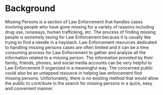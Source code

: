 # Background  
    
Missing Persons is a section of Law Enforcement that handles cases
involving people who have gone missing for a variety of reasons
including drug use, runaways, human trafficking, etc. The process of
finding missing people is extremely taxing for Law Enforcement because
it is usually like trying to find a needle in a haystack. Law
Enforcement resources dedicated to handling missing persons cases are
often limited and it can be a time consuming process for Law Enforcement
to gather and analyze all the information related to a missing person.
The information provided by their family, friends, phones, and social
media accounts can be very helpful to Law Enforcement if organized in a
meaningful way. The concerned public could also be an untapped resource
in helping law enforcement find missing persons. Unfortunately, there is
no existing method that would allow the public to contribute in the
search for missing persons in a quick, easy and convenient manner.
